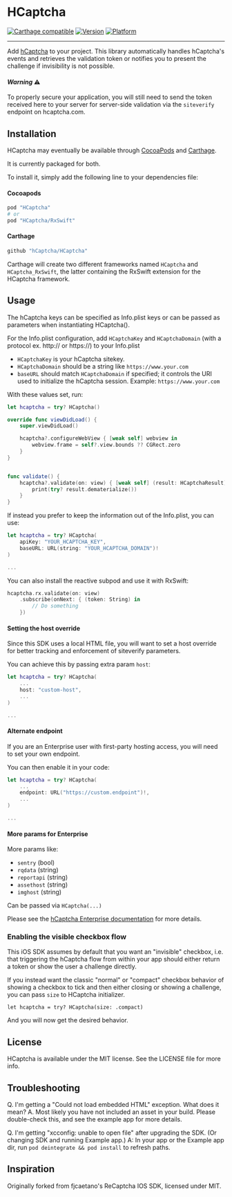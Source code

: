 # HCaptcha

<!-- [![Build Status](https://travis-ci.org/hCaptcha/HCaptcha-ios-sdk.svg?branch=master)](https://travis-ci.org/hCaptcha/HCaptcha-ios-sdk) -->
[![Carthage compatible](https://img.shields.io/badge/Carthage-compatible-orange.svg)](https://github.com/Carthage/Carthage)
[![Version](https://img.shields.io/cocoapods/v/HCaptcha.svg?style=flat)](http://cocoapods.org/pods/HCaptcha)
[![Platform](https://img.shields.io/cocoapods/p/HCaptcha.svg?style=flat)](http://cocoapods.org/pods/HCaptcha)

-----

Add [hCaptcha](https://www.hcaptcha.com/) to your project. This library
automatically handles hCaptcha's events and retrieves the validation token or notifies you to present the challenge if
invisibility is not possible.


#### _Warning_ ⚠️

To properly secure your application, you will still need to send the token received here to your server for server-side validation via the `siteverify` endpoint on hcaptcha.com.

## Installation

HCaptcha may eventually be available through [CocoaPods](http://cocoapods.org) and [Carthage](https://github.com/Carthage/Carthage).

It is currently packaged for both.

To install it, simply add the following line to your dependencies file:

#### Cocoapods
``` ruby
pod "HCaptcha"
# or
pod "HCaptcha/RxSwift"
```

#### Carthage
``` ruby
github "hCaptcha/HCaptcha"
```

Carthage will create two different frameworks named `HCaptcha` and `HCaptcha_RxSwift`, the latter containing the RxSwift
extension for the HCaptcha framework.

## Usage

The hCaptcha keys can be specified as Info.plist keys or can be passed as parameters when instantiating HCaptcha().

For the Info.plist configuration, add `HCaptchaKey` and `HCaptchaDomain` (with a protocol ex. http:// or https://) to your Info.plist

- `HCaptchaKey` is your hCaptcha sitekey.
- `HCaptchaDomain` should be a string like `https://www.your.com`
- `baseURL` should match `HCaptchaDomain` if specified; it controls the URI used to initialize the hCaptcha session. Example: `https://www.your.com`

With these values set, run:

``` swift
let hcaptcha = try? HCaptcha()

override func viewDidLoad() {
    super.viewDidLoad()

    hcaptcha?.configureWebView { [weak self] webview in
        webview.frame = self?.view.bounds ?? CGRect.zero
    }
}


func validate() {
    hcaptcha?.validate(on: view) { [weak self] (result: HCaptchaResult) in
        print(try? result.dematerialize())
    }
}
```

If instead you prefer to keep the information out of the Info.plist, you can use:
``` swift
let hcaptcha = try? HCaptcha(
    apiKey: "YOUR_HCAPTCHA_KEY", 
    baseURL: URL(string: "YOUR_HCAPTCHA_DOMAIN")!
)

...
```

You can also install the reactive subpod and use it with RxSwift:

``` swift
hcaptcha.rx.validate(on: view)
    .subscribe(onNext: { (token: String) in
        // Do something
    })
```

#### Setting the host override

Since this SDK uses a local HTML file, you will want to set a host override for better tracking and enforcement of siteverify parameters.

You can achieve this by passing extra param `host`:

``` swift
let hcaptcha = try? HCaptcha(
    ...
    host: "custom-host",
    ...
)

...
```


#### Alternate endpoint

If you are an Enterprise user with first-party hosting access, you will need to set your own endpoint.

You can then enable it in your code:

``` swift
let hcaptcha = try? HCaptcha(
    ...
    endpoint: URL("https://custom.endpoint")!,
    ...
)

...
```

#### More params for Enterprise

More params like:
 - `sentry` (bool)
 - `rqdata` (string)
 - `reportapi` (string)
 - `assethost` (string)
 - `imghost` (string)

Can be passed via `HCaptcha(...)`

Please see the [hCaptcha Enterprise documentation](https://docs.hcaptcha.com/enterprise/) for more details.

### Enabling the visible checkbox flow

This iOS SDK assumes by default that you want an "invisible" checkbox, i.e. that triggering the hCaptcha flow from within your app should either return a token or show the user a challenge directly.

If you instead want the classic "normal" or "compact" checkbox behavior of showing a checkbox to tick and then either closing or showing a challenge, you can pass `size` to HCaptcha initializer.

```
let hcaptcha = try? HCaptcha(size: .compact)
```

And you will now get the desired behavior.


## License

HCaptcha is available under the MIT license. See the LICENSE file for more info.


## Troubleshooting

Q. I'm getting a "Could not load embedded HTML" exception. What does it mean?
A. Most likely you have not included an asset in your build. Please double-check this, and see the example app for more details.

Q. I'm getting "xcconfig: unable to open file" after upgrading the SDK. (Or changing SDK and running Example app.)
A: In your app or the Example app dir, run `pod deintegrate && pod install` to refresh paths.

## Inspiration

Originally forked from fjcaetano's ReCaptcha IOS SDK, licensed under MIT.

